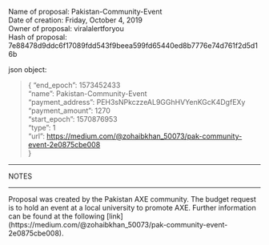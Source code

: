 Name of proposal:  Pakistan-Community-Event      
Date of creation:  Friday, October 4, 2019     
Owner of proposal:  viralalertforyou      
Hash of proposal:  7e88478d9ddc6f17089fdd543f9beea599fd65440ed8b7776e74d761f2d5d16b     

json object:     

>{
>“end_epoch”: 1573452433     
>“name”: Pakistan-Community-Event      
>“payment_address”: PEH3sNPkczzeAL9GGhHVYenKGcK4DgfEXy      
>“payment_amount”: 1270      
>“start_epoch”: 1570876953      
>“type”: 1            
>“url”: https://medium.com/@zohaibkhan_50073/pak-community-event-2e0875cbe008      
>}     

<hr />NOTES     
<hr />     
Proposal was created by the Pakistan AXE community.  The budget request is to hold an event at a local university to promote AXE.    
Further information can be found at the following [link](https://medium.com/@zohaibkhan_50073/pak-community-event-2e0875cbe008).    
